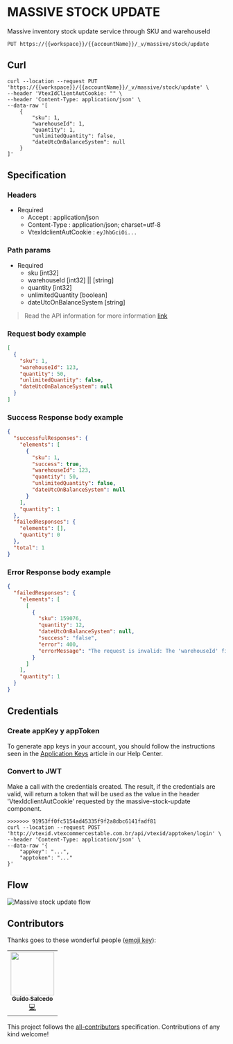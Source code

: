 # MASSIVE STOCK UPDATE

Massive inventory stock update service through SKU and warehouseId

```shell
PUT https://{{workspace}}/{{accountName}}/_v/massive/stock/update

```

## Curl

```shell
curl --location --request PUT 'https://{{workspace}}/{{accountName}}/_v/massive/stock/update' \
--header 'VtexIdClientAutCookie: "" \
--header 'Content-Type: application/json' \
--data-raw '[
    {
        "sku": 1,
        "warehouseId": 1,
        "quantity": 1,
        "unlimitedQuantity": false,
        "dateUtcOnBalanceSystem": null
    }
]'
```

## Specification

### Headers

- Required
  - Accept : application/json
  - Content-Type : application/json; charset=utf-8
  - VtexIdclientAutCookie : `eyJhbGciOi...`

### Path params

- Required
  - sku [int32]
  - warehouseId [int32] || [string]
  - quantity [int32]
  - unlimitedQuantity [boolean]
  - dateUtcOnBalanceSystem [string]

> Read the API information for more information [link](https://developers.vtex.com/vtex-rest-api/reference/inventory#updateinventorybyskuandwarehouse)

### Request body example

```json
[
  {
    "sku": 1,
    "warehouseId": 123,
    "quantity": 50,
    "unlimitedQuantity": false,
    "dateUtcOnBalanceSystem": null
  }
]
```

### Success Response body example

```json
{
  "successfulResponses": {
    "elements": [
      {
        "sku": 1,
        "success": true,
        "warehouseId": 123,
        "quantity": 50,
        "unlimitedQuantity": false,
        "dateUtcOnBalanceSystem": null
      }
    ],
    "quantity": 1
  },
  "failedResponses": {
    "elements": [],
    "quantity": 0
  },
  "total": 1
}
```

### Error Response body example

```json
{
  "failedResponses": {
    "elements": [
      [
        {
          "sku": 159076,
          "quantity": 12,
          "dateUtcOnBalanceSystem": null,
          "success": "false",
          "error": 400,
          "errorMessage": "The request is invalid: The 'warehouseId' field is required."
        }
      ]
    ],
    "quantity": 1
  }
}
```

## Credentials

### Create appKey y appToken

To generate app keys in your account, you should follow the instructions seen in the [Application Keys](https://help.vtex.com/en/tutorial/application-keys--2iffYzlvvz4BDMr6WGUtet) article in our Help Center.

### Convert to JWT

Make a call with the credentials created. The result, if the credentials are valid, will return a token that will be used as the value in the header 'VtexIdclientAutCookie' requested by the massive-stock-update component.

```shell
>>>>>>> 91953ff0fc5154ad45335f9f2a8dbc6141fadf81
curl --location --request POST 'http://vtexid.vtexcommercestable.com.br/api/vtexid/apptoken/login' \
--header 'Content-Type: application/json' \
--data-raw '{
    "appkey": "...",
    "apptoken": "..."
}'
```

## Flow

![Massive stock update flow](https://user-images.githubusercontent.com/33711188/132750831-38272a4d-5abb-446b-ac1b-574969cb8561.png)

## Contributors

Thanks goes to these wonderful people ([emoji key](https://allcontributors.org/docs/en/emoji-key)):

<!-- ALL-CONTRIBUTORS-LIST:START - Do not remove or modify this section -->
<!-- prettier-ignore-start -->
<!-- markdownlint-disable -->
<table>
  <tr>
    <td align="center"><a href="https://github.com/GuidoSdo"><img src="https://avatars.githubusercontent.com/u/33711188?v=4" width="100px;" alt=""/><br /><sub><b>Guido Salcedo</b></sub></a><br /><a href="https://github.com/vtex-apps/massive-stock-update" title="Code">💻</a></td>
  </tr>
</table>

<!-- markdownlint-enable -->
<!-- prettier-ignore-end -->

<!-- ALL-CONTRIBUTORS-LIST:END -->

This project follows the [all-contributors](https://github.com/all-contributors/all-contributors) specification. Contributions of any kind welcome!
